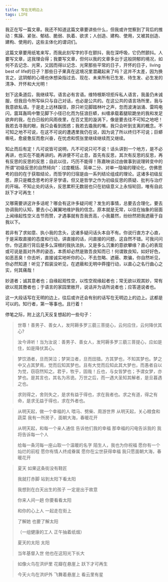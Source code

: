 ```yaml
---
title: 写在无明边上
tags: LIFE
---
```


我正在写一篇文章。<!--more-->我还不知道这篇文章要讲些什么，但我或许觉察到了背后的推动：焦躁、紧张、郁结、脆弱、执着、欲求；人创造、建构、使用，又被其创造、建构、使用的，这些主体化的谓词们。

这篇文章要用纸笔来写，而我此刻写字的手在颤抖，我在深呼吸，它仍然颤抖。人要写文章，这我理会得；我要写文章，但何以我的文章多出于这般阴郁的境况，如何不去记念、光荣，又因而得以记念、光荣那些平常的日子，开怀的日子，living best of life的日子？那些日子果真在这境况里潜藏起来了吗？这并不太差，因为换言之，这阴郁的心境也休想染指过去、现在、未来所有已生发、待生发、必生发的清净、开怀和大光明！

划下这条道后，我继续写。语言必有言语。维特根斯坦拒斥私人语言，我虽仍未诚服，但我目今所写纵只与自己对话，也必是公共的。在这公共的语言场所里，我与我意欲私语。于是走上远林蹊径，原只听见脚踏林叶之声，忽而波涛汹涌、雷鸣电闪，震耳轰鸣中瞥见脚下小径已化而为狂浪巨蟒，纠缠承载着腿软跪坐的我和发足欲奔的我，在白日般的风雨夜里，在百丈宽的漩涡下，像是要去往不可知之地吧！我若去寻我的眼，我只会看到困惑；我若去撬我的嘴，我只会听到支离的概念。不可知之地不可说，在这不可说的遭遇里我仍在说，因为说了所以终归不可说；巨蟒嘶吼，愈疲惫反而愈兴奋，在忧虑和慌张里继续继续而又继续。

知止而后有定！凡可说皆可说明，凡不可说只可不说！话头讲到一个地方，是不必再讲，也实在不能再讲的。再讲便不可止息，首先有反思，其次有反思的反思，再有反思的反思的反思；自此以往，巧历不能得！陈嘉映谈过由做事到说理转变中的所谓“初级反思的自然倾向”：过度概括、简单二分、对单一隐喻的理论化，仿佛思考的目的在于获取结论，而哲学的归宿是由一系列结论组成的理论。这诸多初级反思，原只是概念思考的牙牙学语，但又是哲学之作为初级反思的质疑、批判与治疗的开端。不知止处的话头，反思累积无数层也只在初级意义上永恒轮回，唯有自此跃下才可再生！

又哪需要讲这许多话呢？哪会有这许多疑问呢？发生的事情，总要去合理化，要去协调我的认知，要去小心翼翼地维护我的信念。原本就是无常，以往在抽象的层面上闻缘起性空义击节而赞，才遇事就有吾我贡高，小我蕞然，纷纷然把我遮蔽于自我以下。

若非有了求如意、执小我的念头，这诸多疑问话头本自不有。你说行直方才心直，于是采取直接的态度和行动，讲直接的话，问直接的问题，这自然不错。可我问问你，你这直行背后是多么深根的我执法执，又是多么沉重的意欲攀缘？直心的表现或可说是面对外界的姿态，本质却必然是致吾良知而已！何谓致良知，如好好色，如恶恶臭！你去听，直接诚实地听你的心，不去忽略、遮蔽、欺骗，你自然听见，你必然知道！听见了假装没听见，在遮蔽和无明中莽撞行动，以直心之名行曲心之实，何其痛哉！

妙道者；诚其意者也；自缘起观性空，以性空观缘起者也；常无欲以观其妙，常有欲以观其徼者也；于语言的家园里敞开，说话并为话所说者也；应答道说者也。

这一大段话写在无明的边上，往后或许还会有别的话写在无明边上的边上。这都是可以的。知行者，第一等事也。且行着！

停笔之际，附上这几天反复想起的一些句子：

> 世尊！善男子、善女人，发阿耨多罗三藐三菩提心，云何应住，云何降伏其心?
>
> 汝今谛听！当为汝说：善男子、善女人，发阿耨多罗三藐三菩提心，应如是住，如是降伏其心。

> 梦饮酒者，旦而哭泣；梦哭泣者，旦而田猎。方其梦也，不知其梦也。梦之中又占其梦焉，觉而后知其梦也。且有大觉而后知此其大梦也，而愚者自以为觉，窃窃然知之。君乎，牧乎，固哉！丘也，与女皆梦也；予谓女梦，亦梦也。是其言也，其名为吊诡。万世之后，而一遇大圣知其解者，是旦暮遇之也。

> 求则得之，舍则失之，是求有益于得也，求在我者也。求之有道，得之有命，是求无益于得也，求在外者也。

> 从明天起，做一个幸福的人
> 喂马、劈柴、周游世界
> 从明天起，关心粮食和蔬菜
> 我有一所房子，面朝大海，春暖花开
> 
> 从明天起，和每一个亲人通信
> 告诉他们我的幸福
> 那幸福的闪电告诉我的
> 我将告诉每一个人
> 
> 给每一条河每一座山取一个温暖的名字
> 陌生人，我也为你祝福
> 愿你有一个灿烂的前程
> 愿你有情人终成眷属
> 愿你在尘世获得幸福
> 我只愿面朝大海，春暖花开

> 夏天
> 如果这条街没有鞋匠
> 
> 我就打赤脚
> 站到太阳下看太阳
> 
> 我想到在白天出生的孩子
> 一定是出于故意
> 
> 你来人间一趟
> 你要看看太阳
> 
> 和你的心上人
> 一起走在街上
> 
> 了解她
> 也要了解太阳
> 
> （一组健康的工人
> 正午抽着纸烟）
> 
> 夏天的太阳
> 太阳
> 
> 当年基督入世
> 他也在这阳光下长大

> 如像火鸟在洪炉里 花瓣在悬崖上 跃下才可再生
>
> 今天火鸟在洪炉外 飞舞着悬崖上 看云里有星
